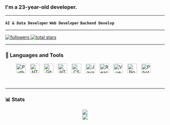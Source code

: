 

### I'm a 23-year-old developer.
---

**`AI & Data Developer`**
**`Web Developer`**
**`Backend Develop`**

---

<p align="left">
   <a href="https://github.com/IceTeaOxO?tab=followers">
      <img alt="followers" title="Follow me on Github" src="https://custom-icon-badges.demolab.com/github/followers/IceTeaOxO?color=236ad3&labelColor=1155ba&style=for-the-badge&logo=person-add&label=Follow&logoColor=white"/>
   </a>
   <a href="https://github.com/IceTeaOxO?tab=repositories&sort=stargazers">
      <img alt="total stars" title="Total stars on GitHub" src="https://custom-icon-badges.demolab.com/github/stars/IceTeaOxO?color=55960c&style=for-the-badge&labelColor=488207&logo=star"/>
   </a>
</p>


---

### 🧰 Languages and Tools

<p align="center">
   <img alt="Python" width="30px" style="padding-right:10px;" src="https://cdn.jsdelivr.net/gh/devicons/devicon/icons/python/python-plain.svg" />
   <img alt="HTML" width="30px" style="padding-right:10px;" src="https://cdn.jsdelivr.net/gh/devicons/devicon/icons/vscode/vscode-original.svg" />
   <img alt="Git" width="30px" style="padding-right:10px;" src="https://cdn.jsdelivr.net/gh/devicons/devicon/icons/git/git-original.svg" />
   <img alt="HTML" width="30px" style="padding-right:10px;" src="https://cdn.jsdelivr.net/gh/devicons/devicon/icons/html5/html5-plain.svg" />
   <img alt="CSS" width="30px" style="padding-right:10px;" src="https://cdn.jsdelivr.net/gh/devicons/devicon/icons/css3/css3-plain.svg" />
   <img alt="JavaScript" width="30px" style="padding-right:10px;" src="https://cdn.jsdelivr.net/gh/devicons/devicon/icons/javascript/javascript-plain.svg" />
   <img alt="React" width="30px" style="padding-right:10px;" src="https://cdn.jsdelivr.net/gh/devicons/devicon/icons/react/react-original.svg" />
   <img alt="Vue" width="30px" style="padding-right:10px;" src="https://cdn.jsdelivr.net/gh/devicons/devicon/icons/vuejs/vuejs-original.svg" />
   <img alt="NodeJS" width="30px" style="padding-right:10px;" src="https://cdn.jsdelivr.net/gh/devicons/devicon/icons/nodejs/nodejs-original.svg" />
   <img alt="Photoshop" width="30px" style="padding-right:10px;" src="https://cdn.jsdelivr.net/gh/devicons/devicon/icons/photoshop/photoshop-plain.svg" />
</p>
<br />


---

### 📊 Stats

<div align="center">
  <img src="https://github-readme-stats.vercel.app/api?username=IceTeaOxO&show_icons=true&theme=gruvbox" />
  <br>
  <a href="https://github.com/IceTeaOxO/github-readme-stats">
    <img src="https://github-readme-stats.vercel.app/api/top-langs/?username=IceTeaOxO&hide=html,css,scss,shell,tex&theme=gruvbox&layout=donut" />
  </a>
</div>


<!-- ![GitHub Streak](https://streak-stats.demolab.com?user=Loke-60000&theme=gruvbox&border_radius=4.5) -->

#

<!--
**IceTeaOxO/IceTeaOxO** is a ✨ _special_ ✨ repository because its `README.md` (this file) appears on your GitHub profile.

Here are some ideas to get you started:

- 🔭 I’m currently working on ...
- 🌱 I’m currently learning ...
- 👯 I’m looking to collaborate on ...
- 🤔 I’m looking for help with ...
- 💬 Ask me about ...
- 📫 How to reach me: ...
- 😄 Pronouns: ...
- ⚡ Fun fact: ...
-->
